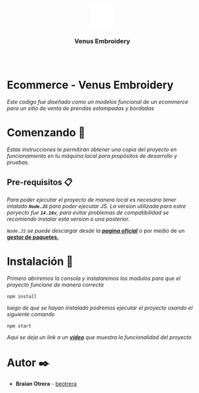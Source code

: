 <p align="center">
  <a href="https://reacttraining.com/react-router/">
    <img alt="react-router" src="public/img/venusWhite.png" width="60">
  </a>
</p>
<h3 align="center">
Venus Embroidery
</h3>
<br/>
<br/>

# Ecommerce -  Venus Embroidery

_Este codigo fue diseñado como un modelos funcional de un ecommerce para un sitio de venta de prendas estampadas y bordadas_

# Comenzando 🚀

_Estas instrucciones te permitirán obtener una copia del proyecto en funcionamiento en tu máquina local para propósitos de desarrollo y pruebas._

## Pre-requisitos 📋

_Para poder ejecutar el proyecto de manera local es necesario tener intalado **`Node.JS`** para poder ejecutar JS. La version utilizada para estre poryecto fue **`14.16v`**, para evitar problemas de compatibilidad se recomiendo instalar esta version o una posterior._

_`Node.JS` se puede descargar desde la  **<a href="https://nodejs.org/es/download/">pagina oficial</a>**_ o por medio de un **<a href="https://nodejs.org/es/download/package-manager/">gestor de paquetes.</a>**

# Instalación 🔧

_Primero abriremos la consola y instalaremos los modulos para que el proyecto funcione de manera correcta_


```
npm install
```

_luego de que se hayan instalado podremos ejecutar el proyecto usando el siguiente comando_

```
npm start
```

_Aqui se deja un link a un **<a href="https://youtu.be/JZLj3EBtIJ8">video</a>** que muestra la funcionalidad del proyecto_


# Autor ✒️

* **Braian Otrera** - [beotrera](https://github.com/beotrera)

#
